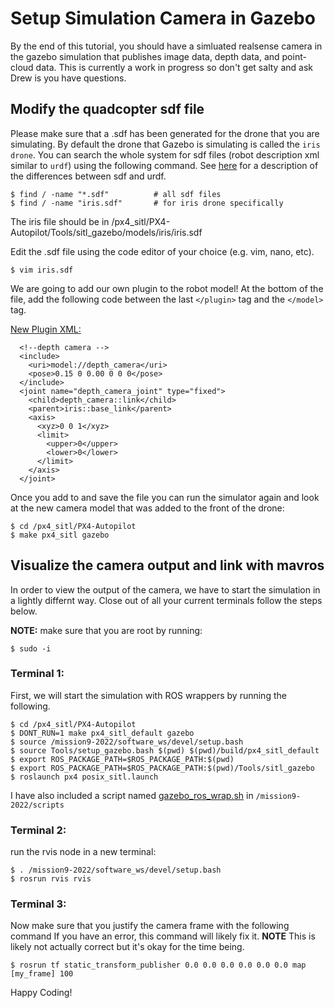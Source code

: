 # Setup Simulation Camera in Gazebo

By the end of this tutorial, you should have a simluated realsense camera in the gazebo simulation that publishes image data, depth data, and point-cloud data. This is currently a work in progress so don't get salty and ask Drew is you have questions. 

## Modify the quadcopter sdf file

Please make sure that a .sdf has been generated for the drone that you are simulating. By default the drone that Gazebo is simulating is called the `iris drone`. You can search the whole system for sdf files (robot description xml similar to `urdf`) using the following command. See [here](https://newscrewdriver.com/2018/07/31/ros-notes-urdf-vs-gazebo-sdf/#:~:text=My%20understanding%20can%20be%20boiled,can%20be%20represented%20in%20URDF.) for a description of the differences between sdf and urdf.

```
$ find / -name "*.sdf"          # all sdf files
$ find / -name "iris.sdf"       # for iris drone specifically
```
The iris file should be in /px4_sitl/PX4-Autopilot/Tools/sitl_gazebo/models/iris/iris.sdf

Edit the .sdf file using the code editor of your choice (e.g. vim, nano, etc).

```
$ vim iris.sdf
```

We are going to add our own plugin to the robot model! At the bottom of the file, add the following code between the last `</plugin>` tag and the `</model>` tag.

<ins>New Plugin XML:</ins>
```
  <!--depth camera -->
  <include>
    <uri>model://depth_camera</uri>
    <pose>0.15 0 0.00 0 0 0</pose>
  </include>
  <joint name="depth_camera_joint" type="fixed">
    <child>depth_camera::link</child>
    <parent>iris::base_link</parent>
    <axis>
      <xyz>0 0 1</xyz>
      <limit>
        <upper>0</upper>
        <lower>0</lower>
      </limit>
    </axis>
  </joint>
```

Once you add to and save the file you can run the simulator again and look at the new camera model that was added to the front of the drone:
```
$ cd /px4_sitl/PX4-Autopilot
$ make px4_sitl gazebo
```


## Visualize the camera output and link with mavros

In order to view the output of the camera, we have to start the simulation in a lightly differnt way. Close out of all your current terminals follow the steps below.

**NOTE:** make sure that you are root by running:
```
$ sudo -i
```

### **Terminal 1:**
First, we will start the simulation with ROS wrappers by running the following. 

```
$ cd /px4_sitl/PX4-Autopilot
$ DONT_RUN=1 make px4_sitl_default gazebo
$ source /mission9-2022/software_ws/devel/setup.bash
$ source Tools/setup_gazebo.bash $(pwd) $(pwd)/build/px4_sitl_default
$ export ROS_PACKAGE_PATH=$ROS_PACKAGE_PATH:$(pwd)
$ export ROS_PACKAGE_PATH=$ROS_PACKAGE_PATH:$(pwd)/Tools/sitl_gazebo
$ roslaunch px4 posix_sitl.launch
```

I have also included a script named [gazebo_ros_wrap.sh](../scripts/install_everything.sh) in `/mission9-2022/scripts`

### **Terminal 2:**
run the rvis node in a new terminal:
```
$ . /mission9-2022/software_ws/devel/setup.bash
$ rosrun rvis rvis
```

### **Terminal 3:**
Now make sure that you justify the camera frame with the following command
If you have an error, this command will likely fix it.
**NOTE** This is likely not actually correct but it's okay for the time being.
```
$ rosrun tf static_transform_publisher 0.0 0.0 0.0 0.0 0.0 0.0 map [my_frame] 100
```



Happy Coding!
